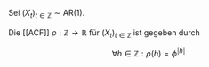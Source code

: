 Sei $(X_t)_{t \in \mathbb{Z}} \sim \text{AR}(1)$.

Die [[ACF]] $\rho : \mathbb{Z} \to \mathbb{R}$ für $(X_t)_{t \in \mathbb{Z}}$ ist gegeben durch

$$
	\forall h \in \mathbb{Z} : \rho(h) = \phi^{|h|}
$$
